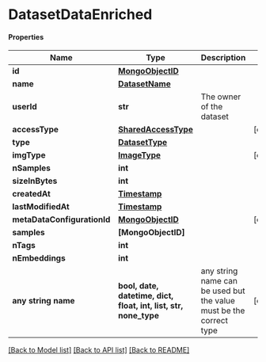 # DatasetDataEnriched

#### Properties
Name | Type | Description | Notes
------------ | ------------- | ------------- | -------------
**id** | [**MongoObjectID**](MongoObjectID.md) |  | 
**name** | [**DatasetName**](DatasetName.md) |  | 
**userId** | **str** | The owner of the dataset | 
**accessType** | [**SharedAccessType**](SharedAccessType.md) |  | [optional] 
**type** | [**DatasetType**](DatasetType.md) |  | 
**imgType** | [**ImageType**](ImageType.md) |  | [optional] 
**nSamples** | **int** |  | 
**sizeInBytes** | **int** |  | 
**createdAt** | [**Timestamp**](Timestamp.md) |  | 
**lastModifiedAt** | [**Timestamp**](Timestamp.md) |  | 
**metaDataConfigurationId** | [**MongoObjectID**](MongoObjectID.md) |  | [optional] 
**samples** | **[MongoObjectID]** |  | 
**nTags** | **int** |  | 
**nEmbeddings** | **int** |  | 
**any string name** | **bool, date, datetime, dict, float, int, list, str, none_type** | any string name can be used but the value must be the correct type | [optional]

[[Back to Model list]](../README.md#documentation-for-models) [[Back to API list]](../README.md#documentation-for-api-endpoints) [[Back to README]](../README.md)

